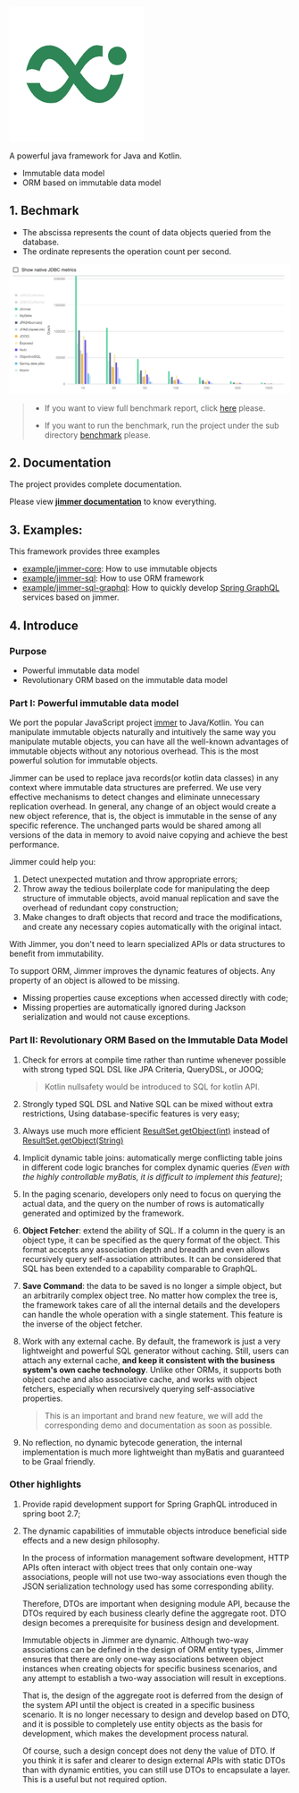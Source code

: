 
[![logo](logo.png)](https://babyfish-ct.github.io/jimmer-doc/)

A powerful java framework for Java and Kotlin.
- Immutable data model
- ORM based on immutable data model

## 1. Bechmark

- The abscissa represents the count of data objects queried from the database.
- The ordinate represents the operation count per second.

<kbd>
   <a href="https://babyfish-ct.github.io/jimmer-doc/docs/benchmark">
       <img src="benchmark.png"/>
   </a>
</kbd>


> 
> - If you want to view full benchmark report, click [here](https://babyfish-ct.github.io/jimmer-doc/docs/benchmark) please.
> 
> - If you want to run the benchmark, run the project under the sub directory [benchmark](./benchmark) please.

## 2. Documentation

The project provides complete documentation.

Please view [**jimmer documentation**](https://babyfish-ct.github.io/jimmer-doc/) to know everything.

## 3. Examples:

This framework provides three examples

- [example/jimmer-core](example/jimmer-core): How to use immutable objects
- [example/jimmer-sql](example/jimmer-sql): How to use ORM framework
- [example/jimmer-sql-graphql](example/jimmer-sql-graphql): How to quickly develop [Spring GraphQL](https://spring.io/projects/spring-graphql) services based on jimmer.

## 4. Introduce

### Purpose
- Powerful immutable data model
- Revolutionary ORM based on the immutable data model

### Part I: Powerful immutable data model

We port the popular JavaScript project [immer](https://github.com/immerjs/immer) to Java/Kotlin. You can manipulate immutable objects naturally and intuitively the same way you manipulate mutable objects, you can have all the well-known advantages of immutable objects without any notorious overhead. This is the most powerful solution for immutable objects.

Jimmer can be used to replace java records(or kotlin data classes) in any context where immutable data structures are preferred. We use very effective mechanisms to detect changes and eliminate unnecessary replication overhead. In general, any change of an object would create a new object reference, that is, the object is immutable in the sense of any specific reference. The unchanged parts would be shared among all versions of the data in memory to avoid naive copying and achieve the best performance.

Jimmer could help you:

1. Detect unexpected mutation and throw appropriate errors;
2. Throw away the tedious boilerplate code for manipulating the deep structure of immutable objects, avoid manual replication and save the overhead of redundant copy construction;
3. Make changes to draft objects that record and trace the modifications, and create any necessary copies automatically with the original intact.

With Jimmer, you don't need to learn specialized APIs or data structures to benefit from immutability.

To support ORM, Jimmer improves the dynamic features of objects. Any property of an object is allowed to be missing.
- Missing properties cause exceptions when accessed directly with code;
- Missing properties are automatically ignored during Jackson serialization and would not cause exceptions.

### Part II: Revolutionary ORM Based on the Immutable Data Model

1. Check for errors at compile time rather than runtime whenever possible with strong typed SQL DSL like JPA Criteria, QueryDSL, or JOOQ;

   > Kotlin nullsafety would be introduced to SQL for kotlin API.

2. Strongly typed SQL DSL and Native SQL can be mixed without extra restrictions, Using database-specific features is very easy;

3. Always use much more efficient [ResultSet.getObject(int)](https://docs.oracle.com/javase/7/docs/api/java/sql/ResultSet.html#getObject(int)) instead of  [ResultSet.getObject(String)](https://docs.oracle.com/javase/7/docs/api/java/sql/ResultSet.html#getObject(java.lang.String))

4. Implicit dynamic table joins: automatically merge conflicting table joins in different code logic branches for complex dynamic queries *(Even with the highly controllable myBatis, it is difficult to implement this feature)*;

5. In the paging scenario, developers only need to focus on querying the actual data, and the query on the number of rows is automatically generated and optimized by the framework.

6. **Object Fetcher**: extend the ability of SQL. If a column in the query is an object type, it can be specified as the query format of the object. This format accepts any association depth and breadth and even allows recursively query self-association attributes. It can be considered that SQL has been extended to a capability comparable to GraphQL.

7. **Save Command**: the data to be saved is no longer a simple object, but an arbitrarily complex object tree. No matter how complex the tree is, the framework takes care of all the internal details and the developers can handle the whole operation with a single statement. This feature is the inverse of the object fetcher.   

8. Work with any external cache. By default, the framework is just a very lightweight and powerful SQL generator without caching. Still, users can attach any external cache, **and keep it consistent with the business system's own cache technology**. Unlike other ORMs, it supports both object cache and also associative cache, and works with object fetchers, especially when recursively querying self-associative properties.

   > This is an important and brand new feature, we will add the corresponding demo and documentation as soon as possible.
   

9. No reflection, no dynamic bytecode generation, the internal implementation is much more lightweight than myBatis and guaranteed to be Graal friendly.

### Other highlights

1. Provide rapid development support for Spring GraphQL introduced in spring boot 2.7;

2. The dynamic capabilities of immutable objects introduce beneficial side effects and a new design philosophy.

   In the process of information management software development, HTTP APIs often interact with object trees that only contain one-way associations, people will not use two-way associations even though the JSON serialization technology used has some corresponding ability.

   Therefore, DTOs are important when designing module API, because the DTOs required by each business clearly define the aggregate root. DTO design becomes a prerequisite for business design and development.

   Immutable objects in Jimmer are dynamic. Although two-way associations can be defined in the design of ORM entity types, Jimmer ensures that there are only one-way associations between object instances when creating objects for specific business scenarios, and any attempt to establish a two-way association will result in exceptions.

   That is, the design of the aggregate root is deferred from the design of the system API until the object is created in a specific business scenario. It is no longer necessary to design and develop based on DTO, and it is possible to completely use entity objects as the basis for development, which makes the development process natural.

   Of course, such a design concept does not deny the value of DTO. If you think it is safer and clearer to design external APIs with static DTOs than with dynamic entities, you can still use DTOs to encapsulate a layer. This is a useful but not required option.
